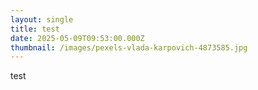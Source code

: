 ```yaml
---
layout: single
title: test
date: 2025-05-09T09:53:00.000Z
thumbnail: /images/pexels-vlada-karpovich-4873585.jpg
---
```

test
